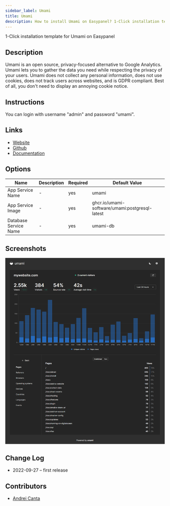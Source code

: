 ```yaml
---
sidebar_label: Umami
title: Umami
description: How to install Umami on Easypanel? 1-Click installation template for Umami on Easypanel
---
```


<!-- generated -->

1-Click installation template for Umami on Easypanel

## Description

Umami is an open source, privacy-focused alternative to Google Analytics. Umami lets you to gather the data you need while respecting the privacy of your users. Umami does not collect any personal information, does not use cookies, does not track users across websites, and is GDPR compliant. Best of all, you don&#39;t need to display an annoying cookie notice.

## Instructions

You can login with username &quot;admin&quot; and password &quot;umami&quot;.

## Links

- [Website](https://umami.is/)
- [Github](https://github.com/umami-software/umami)
- [Documentation](https://umami.is/docs)

## Options

Name | Description | Required | Default Value
-|-|-|-
App Service Name | - | yes | umami
App Service Image | - | yes | ghcr.io/umami-software/umami:postgresql-latest
Database Service Name | - | yes | umami-db

## Screenshots

![Umami Screenshot](./assets/screenshot.png)

## Change Log

- 2022-09-27 – first release

## Contributors

- [Andrei Canta](https://github.com/deiucanta)
